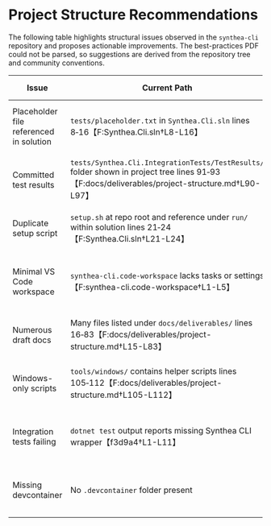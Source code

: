 # Project Structure Recommendations

The following table highlights structural issues observed in the `synthea-cli` repository and proposes actionable improvements. The best-practices PDF could not be parsed, so suggestions are derived from the repository tree and community conventions.

| Issue | Current Path | Recommended Change | Rationale |
| --- | --- | --- | --- |
| Placeholder file referenced in solution | `tests/placeholder.txt` in `Synthea.Cli.sln` lines 8‑16【F:Synthea.Cli.sln†L8-L16】 | Remove reference and delete file | Eliminates warnings and clarifies project contents |
| Committed test results | `tests/Synthea.Cli.IntegrationTests/TestResults/` folder shown in project tree lines 91‑93【F:docs/deliverables/project-structure.md†L90-L97】 | Delete folder and add path to `.gitignore` | Keeps repo clean and prevents accidental diffs |
| Duplicate setup script | `setup.sh` at repo root and reference under `run/` within solution lines 21‑24【F:Synthea.Cli.sln†L21-L24】 | Consolidate script under `tools/` and update docs | Provides a single onboarding command |
| Minimal VS Code workspace | `synthea-cli.code-workspace` lacks tasks or settings【F:synthea-cli.code-workspace†L1-L5】 | Expand with `.vscode/` tasks, launch configs, and recommended extensions | Ensures consistent development environment |
| Numerous draft docs | Many files listed under `docs/deliverables/` lines 16‑83【F:docs/deliverables/project-structure.md†L15-L83】 | Archive or prune outdated drafts | Simplifies documentation and reduces clutter |
| Windows-only scripts | `tools/windows/` contains helper scripts lines 105‑112【F:docs/deliverables/project-structure.md†L105-L112】 | Provide cross-platform equivalents or document OS requirements | Broadens contributor base |
| Integration tests failing | `dotnet test` output reports missing Synthea CLI wrapper【f3d9a4†L1-L11】 | Provide download script or mock wrapper for tests | Achieves reliable test runs |
| Missing devcontainer | No `.devcontainer` folder present | Add container configuration for reproducible setups | Makes onboarding smoother |
